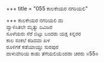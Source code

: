 +++
title = "055 ಕಾಲಕೇಯರ ನಗರಿಯಲಿ"

+++
ಕಾಲಕೇಯರ ನಗರಿಯಲಿ ದು  
ವ್ವಾಳಿಸಿತಲೇ ಮೃತ್ಯು ದಿವಿಜರ  
ಸೂಳೆಯರು ಸೆರೆ ಬಿಟ್ಟು ಬಂದರು ಯಕ್ಷ ಕಿನ್ನರರ   
ಕಾಲ ಸಂಕಲೆ ಕಡಿದವಾ ಖಳ  
ರೂಳಿಗಕೆ ಕಡೆಯಾಯ್ತು ಸುರಪುರ  
ದಾಳುವೇರಿಯ ಕಾಹು ತೆಗೆಯಲಿಯೆಂದರಾ ಚರರು     ॥55॥